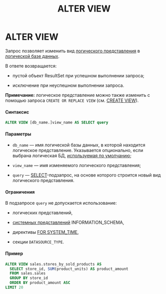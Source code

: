 ﻿---
layout: default
title: ALTER VIEW
nav_order: 1
parent: Запросы SQL+
grand_parent: Справочная информация
has_children: false
has_toc: false
---

ALTER VIEW
==========

Запрос позволяет изменить вид [логического представления](../../../Обзор_понятий_компонентов_и_связей/Основные_понятия/Логическое_представление/Логическое_представление.md) 
в [логической базе данных](../../../Обзор_понятий_компонентов_и_связей/Основные_понятия/Логическая_база_данных/Логическая_база_данных.md).

В ответе возвращается:

*   пустой объект ResultSet при успешном выполнении запроса;
    
*   исключение при неуспешном выполнении запроса.

**Примечание:** логическое представление можно также изменить с помощью запроса `CREATE OR REPLACE VIEW` 
(см. [CREATE VIEW](../CREATE_VIEW/CREATE_VIEW.md)).

#### Синтаксис
```sql
ALTER VIEW [db_name.]view_name AS SELECT query
```
#### Параметры

*   `db_name` — имя логической базы данных, в которой находится логическое представление. 
    Указывается опционально, если выбрана логическая БД, [используемая по умолчанию](../../../Работа_с_системой/Другие_функции/Определение_логической_БД_по_умолчанию/Определение_логической_БД_по_умолчанию.md);
    
*   `view_name` — имя изменяемого логического представления;
    
*   `query` — [SELECT](../SELECT/SELECT.md)\-подзапрос, на основе которого строится новый вид 
    логического представления.

#### Ограничения

В подзапросе `query` не допускается использование:

*   логических представлений,
    
*   [системных представлений](../../Системные_представления_(INFORMATION_SCHEMA)/Системные_представления_(INFORMATION_SCHEMA).md) 
    INFORMATION_SCHEMA,
    
*   директивы [FOR SYSTEM_TIME](<LINK>),
    
*   секции `DATASOURCE_TYPE`.

#### Пример
```sql
ALTER VIEW sales.stores_by_sold_products AS
  SELECT store_id, SUM(product_units) AS product_amount
  FROM sales.sales
  GROUP BY store_id
  ORDER BY product_amount ASC
LIMIT 20
```